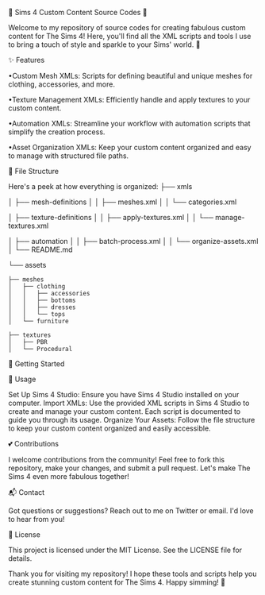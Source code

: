 🌸 Sims 4 Custom Content Source Codes 🌸

Welcome to my repository of source codes for creating fabulous custom content for The Sims 4! Here, you'll find all the XML scripts and tools I use to bring a touch of style and sparkle to your Sims' world. 💖

✨ Features

•Custom Mesh XMLs: Scripts for defining beautiful and unique meshes for clothing, accessories, and more.

•Texture Management XMLs: Efficiently handle and apply textures to your custom content.

•Automation XMLs: Streamline your workflow with automation scripts that simplify the creation process.

•Asset Organization XMLs: Keep your custom content organized and easy to manage with structured file paths.

📁 File Structure

Here's a peek at how everything is organized:
├── xmls

│   ├── mesh-definitions
│   │   ├── meshes.xml
│   │   └── categories.xml

│   ├── texture-definitions
│   │   ├── apply-textures.xml
│   │   └── manage-textures.xml

│   ├── automation
│   │   ├── batch-process.xml
│   │   └── organize-assets.xml
│   └── README.md

└── assets

    ├── meshes
    │   ├── clothing
    │   │   ├── accessories
    │   │   ├── bottoms
    │   │   ├── dresses
    │   │   └── tops
    │   └── furniture
    
    ├── textures
    │   ├── PBR
    │   └── Procedural
    
    
🚀 Getting Started

🌈 Usage

Set Up Sims 4 Studio: Ensure you have Sims 4 Studio installed on your computer.
Import XMLs: Use the provided XML scripts in Sims 4 Studio to create and manage your custom content. Each script is documented to guide you through its usage.
Organize Your Assets: Follow the file structure to keep your custom content organized and easily accessible.

💕 Contributions

I welcome contributions from the community! Feel free to fork this repository, make your changes, and submit a pull request. Let's make The Sims 4 even more fabulous together!

📬 Contact

Got questions or suggestions? Reach out to me on Twitter or email. I'd love to hear from you!

🎀 License

This project is licensed under the MIT License. See the LICENSE file for details.

Thank you for visiting my repository! I hope these tools and scripts help you create stunning custom content for The Sims 4. Happy simming! 🌟

